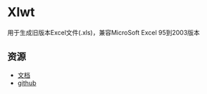 # Xlwt

用于生成旧版本Excel文件(.xls)，兼容MicroSoft Excel 95到2003版本

## 资源

* [文档](https://xlwt.readthedocs.io/en/latest/)
* [github](https://github.com/python-excel/xlwt)
